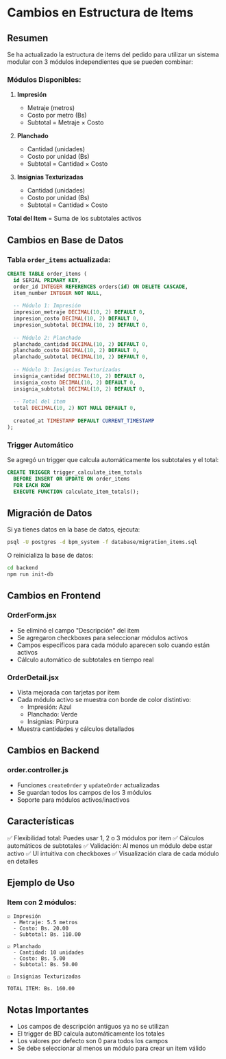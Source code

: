 # Cambios en Estructura de Items

## Resumen

Se ha actualizado la estructura de items del pedido para utilizar un sistema modular con 3 módulos independientes que se pueden combinar:

### Módulos Disponibles:

1. **Impresión**
   - Metraje (metros)
   - Costo por metro (Bs)
   - Subtotal = Metraje × Costo

2. **Planchado**
   - Cantidad (unidades)
   - Costo por unidad (Bs)
   - Subtotal = Cantidad × Costo

3. **Insignias Texturizadas**
   - Cantidad (unidades)
   - Costo por unidad (Bs)
   - Subtotal = Cantidad × Costo

**Total del Item** = Suma de los subtotales activos

## Cambios en Base de Datos

### Tabla `order_items` actualizada:

```sql
CREATE TABLE order_items (
  id SERIAL PRIMARY KEY,
  order_id INTEGER REFERENCES orders(id) ON DELETE CASCADE,
  item_number INTEGER NOT NULL,
  
  -- Módulo 1: Impresión
  impresion_metraje DECIMAL(10, 2) DEFAULT 0,
  impresion_costo DECIMAL(10, 2) DEFAULT 0,
  impresion_subtotal DECIMAL(10, 2) DEFAULT 0,
  
  -- Módulo 2: Planchado
  planchado_cantidad DECIMAL(10, 2) DEFAULT 0,
  planchado_costo DECIMAL(10, 2) DEFAULT 0,
  planchado_subtotal DECIMAL(10, 2) DEFAULT 0,
  
  -- Módulo 3: Insignias Texturizadas
  insignia_cantidad DECIMAL(10, 2) DEFAULT 0,
  insignia_costo DECIMAL(10, 2) DEFAULT 0,
  insignia_subtotal DECIMAL(10, 2) DEFAULT 0,
  
  -- Total del item
  total DECIMAL(10, 2) NOT NULL DEFAULT 0,
  
  created_at TIMESTAMP DEFAULT CURRENT_TIMESTAMP
);
```

### Trigger Automático

Se agregó un trigger que calcula automáticamente los subtotales y el total:

```sql
CREATE TRIGGER trigger_calculate_item_totals
  BEFORE INSERT OR UPDATE ON order_items
  FOR EACH ROW
  EXECUTE FUNCTION calculate_item_totals();
```

## Migración de Datos

Si ya tienes datos en la base de datos, ejecuta:

```bash
psql -U postgres -d bpm_system -f database/migration_items.sql
```

O reinicializa la base de datos:

```bash
cd backend
npm run init-db
```

## Cambios en Frontend

### OrderForm.jsx
- Se eliminó el campo "Descripción" del item
- Se agregaron checkboxes para seleccionar módulos activos
- Campos específicos para cada módulo aparecen solo cuando están activos
- Cálculo automático de subtotales en tiempo real

### OrderDetail.jsx
- Vista mejorada con tarjetas por item
- Cada módulo activo se muestra con borde de color distintivo:
  - Impresión: Azul
  - Planchado: Verde
  - Insignias: Púrpura
- Muestra cantidades y cálculos detallados

## Cambios en Backend

### order.controller.js
- Funciones `createOrder` y `updateOrder` actualizadas
- Se guardan todos los campos de los 3 módulos
- Soporte para módulos activos/inactivos

## Características

✅ Flexibilidad total: Puedes usar 1, 2 o 3 módulos por item
✅ Cálculos automáticos de subtotales
✅ Validación: Al menos un módulo debe estar activo
✅ UI intuitiva con checkboxes
✅ Visualización clara de cada módulo en detalles

## Ejemplo de Uso

### Item con 2 módulos:
```
☑ Impresión
  - Metraje: 5.5 metros
  - Costo: Bs. 20.00
  - Subtotal: Bs. 110.00

☑ Planchado
  - Cantidad: 10 unidades
  - Costo: Bs. 5.00
  - Subtotal: Bs. 50.00

☐ Insignias Texturizadas

TOTAL ITEM: Bs. 160.00
```

## Notas Importantes

- Los campos de descripción antiguos ya no se utilizan
- El trigger de BD calcula automáticamente los totales
- Los valores por defecto son 0 para todos los campos
- Se debe seleccionar al menos un módulo para crear un item válido

